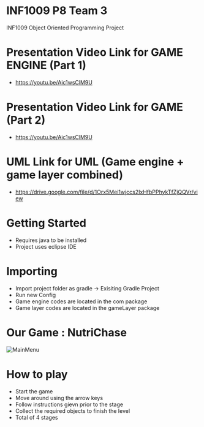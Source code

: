 # INF1009 P8 Team 3

INF1009 Object Oriented Programming Project

# Presentation Video Link for GAME ENGINE (Part 1)

* https://youtu.be/Aic1wsClM9U

# Presentation Video Link for GAME (Part 2)

* https://youtu.be/Aic1wsClM9U

# UML Link for UML (Game engine + game layer combined) 

* https://drive.google.com/file/d/1Orx5Mei1wjccs2IxHfbPPhykTfZjQQVr/view

# Getting Started

* Requires java to be installed
* Project uses eclipse IDE

# Importing

* Import project folder as gradle -> Exisiting Gradle Project
* Run new Config
* Game engine codes are located in the com package
* Game layer codes are located in the gameLayer package

# Our Game : NutriChase

![MainMenu](https://github.com/yugosaito4/INF1009/assets/71302213/6bf39256-e4ed-46c3-8fbe-71d6763a08ab)

# How to play

* Start the game
* Move around using the arrow keys
* Follow instructions gievn prior to the stage
* Collect the required objects to finish the level
* Total of 4 stages


